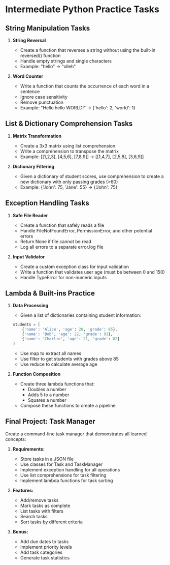 # Intermediate Python Practice Tasks

## String Manipulation Tasks

1. **String Reversal**
   - Create a function that reverses a string without using the built-in reversed() function
   - Handle empty strings and single characters
   - Example: "hello" → "olleh"

2. **Word Counter**
   - Write a function that counts the occurrence of each word in a sentence
   - Ignore case sensitivity
   - Remove punctuation
   - Example: "Hello hello WORLD!" → {'hello': 2, 'world': 1}

## List & Dictionary Comprehension Tasks

1. **Matrix Transformation**
   - Create a 3x3 matrix using list comprehension
   - Write a comprehension to transpose the matrix
   - Example: [[1,2,3], [4,5,6], [7,8,9]] → [[1,4,7], [2,5,8], [3,6,9]]

2. **Dictionary Filtering**
   - Given a dictionary of student scores, use comprehension to create a new dictionary with only passing grades (>60)
   - Example: {'John': 75, 'Jane': 55} → {'John': 75}

## Exception Handling Tasks

1. **Safe File Reader**
   - Create a function that safely reads a file
   - Handle FileNotFoundError, PermissionError, and other potential errors
   - Return None if file cannot be read
   - Log all errors to a separate error.log file

2. **Input Validator**
   - Create a custom exception class for input validation
   - Write a function that validates user age (must be between 0 and 150)
   - Handle TypeError for non-numeric inputs

## Lambda & Built-ins Practice

1. **Data Processing**
   - Given a list of dictionaries containing student information:
   ```python
   students = [
       {'name': 'Alice', 'age': 20, 'grade': 85},
       {'name': 'Bob', 'age': 22, 'grade': 91},
       {'name': 'Charlie', 'age': 21, 'grade': 82}
   ]
   ```
   - Use map to extract all names
   - Use filter to get students with grades above 85
   - Use reduce to calculate average age

2. **Function Composition**
   - Create three lambda functions that:
     - Doubles a number
     - Adds 5 to a number
     - Squares a number
   - Compose these functions to create a pipeline

## Final Project: Task Manager

Create a command-line task manager that demonstrates all learned concepts:

1. **Requirements:**
   - Store tasks in a JSON file
   - Use classes for Task and TaskManager
   - Implement exception handling for all operations
   - Use list comprehensions for task filtering
   - Implement lambda functions for task sorting

2. **Features:**
   - Add/remove tasks
   - Mark tasks as complete
   - List tasks with filters
   - Search tasks
   - Sort tasks by different criteria

3. **Bonus:**
   - Add due dates to tasks
   - Implement priority levels
   - Add task categories
   - Generate task statistics
